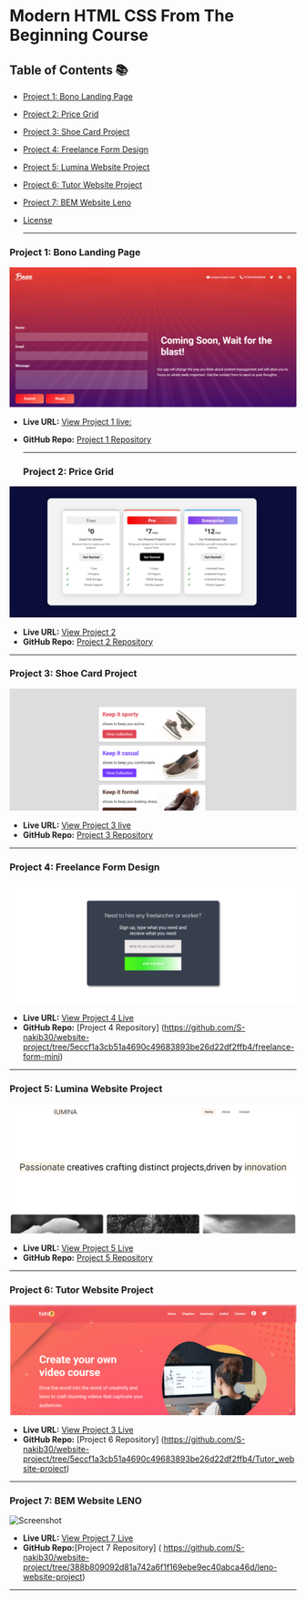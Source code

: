 # Modern HTML CSS From The Beginning Course 



## Table of Contents 📚

- [Project 1: Bono Landing Page](#project-1-bono-landing-page)
- [Project 2: Price Grid](#project-2-price-grid)
- [Project 3: Shoe Card Project](#project-3-shoe-card)
- [Project 4: Freelance Form Design](#project-4-freelance-form) 
- [Project 5: Lumina Website Project](#project-5-lumina-website)
- [Project 6: Tutor Website Project](#project-6-tutor-website)
- [Project 7: BEM Website Leno](#project-7-bem-website-leno)

- [License](#license)


  ------
 


### Project 1: Bono Landing Page
![Screenshot](image-ss/Bono%20landing%20page.png)

- **Live URL:**  [View Project 1 live:](https://landing-page-d.netlify.app/)
- **GitHub Repo:** [Project 1 Repository](https://github.com/S-nakib30/website-project/tree/5eccf1a3cb51a4690c49683893be26d22df2ffb4/landing_page-project)


  ------
  ### Project 2:  Price Grid
![Screenshot](https://github.com/S-nakib30/website-project/blob/49ca61b0edaa4d31ec753584d7b9ec579ffb538b/image-ss/pricegrid.png)
- **Live URL:** [View Project 2](https://price-grid-demo.netlify.app/)
- **GitHub Repo:** [Project 2 Repository](phttps://github.com/S-nakib30/website-project/tree/5eccf1a3cb51a4690c49683893be26d22df2ffb4/price-grid)
------

 ### Project 3:  Shoe Card Project
![Screenshot](https://github.com/S-nakib30/website-project/blob/2cb1bc2deeb28ea7d048b5830b6214041bda08e3/image-ss/shoecard.png)
- **Live URL:** [View Project 3 live](https://shoe-card-demo.netlify.app/)
- **GitHub Repo:** [Project 3 Repository](https://github.com/S-nakib30/website-project/tree/5eccf1a3cb51a4690c49683893be26d22df2ffb4/shoe-card-project)
------

### Project 4:  Freelance Form Design
![Screenshot](https://github.com/S-nakib30/website-project/blob/2cb1bc2deeb28ea7d048b5830b6214041bda08e3/image-ss/freelanch%20form.png)
- **Live URL:** [View Project 4 Live](https://freelance-form-mini.netlify.app/)
- **GitHub Repo:** [Project 4 Repository] (https://github.com/S-nakib30/website-project/tree/5eccf1a3cb51a4690c49683893be26d22df2ffb4/freelance-form-mini)
------


### Project 5: Lumina Website Project
![Screenshot](https://github.com/S-nakib30/website-project/blob/2cb1bc2deeb28ea7d048b5830b6214041bda08e3/image-ss/lumina.png)
- **Live URL:** [View Project 5 Live]( https://lumina-website-showcasing.netlify.app/)
- **GitHub Repo:** [Project 5 Repository](https://github.com/S-nakib30/website-project/tree/5eccf1a3cb51a4690c49683893be26d22df2ffb4/lumina_website-project)
------


### Project 6: Tutor Website Project
![Screenshot](https://github.com/S-nakib30/website-project/blob/2cb1bc2deeb28ea7d048b5830b6214041bda08e3/image-ss/tutor.png)
- **Live URL:** [View Project 3 Live]( https://tutor-website-showcasing.netlify.app/)
- **GitHub Repo:** [Project 6 Repository] (https://github.com/S-nakib30/website-project/tree/5eccf1a3cb51a4690c49683893be26d22df2ffb4/Tutor_website-project)
------

### Project 7: BEM Website LENO
![Screenshot]()
- **Live URL:** [View Project 7 Live]( https://leno-project-showcase.netlify.app/details)
- **GitHub Repo:**[Project 7 Repository] ( https://github.com/S-nakib30/website-project/tree/388b809092d81a742a6f1f169ebe9ec40abca46d/leno-website-project)
------

